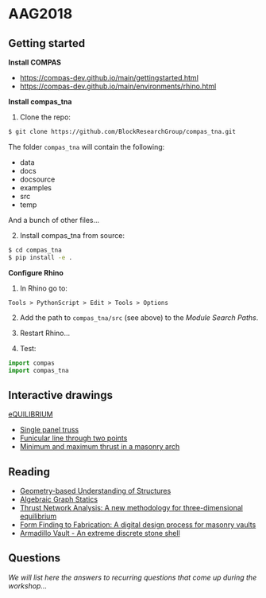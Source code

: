 # AAG2018

## Getting started

**Install COMPAS**

* https://compas-dev.github.io/main/gettingstarted.html
* https://compas-dev.github.io/main/environments/rhino.html

**Install compas_tna**

1. Clone the repo:

```bash
$ git clone https://github.com/BlockResearchGroup/compas_tna.git
```

The folder `compas_tna` will contain the following:

* data
* docs
* docsource
* examples
* src
* temp

And a bunch of other files...

2. Install compas_tna from source:

```bash
$ cd compas_tna
$ pip install -e .
```

**Configure Rhino**

1. In Rhino go to:

```
Tools > PythonScript > Edit > Tools > Options
```

2. Add the path to `compas_tna/src` (see above) to the *Module Search Paths*.

3. Restart Rhino...

4. Test:

```python
import compas
import compas_tna
```

## Interactive drawings

[eQUILIBRIUM](http://block.arch.ethz.ch/eq)

* [Single panel truss](http://block.arch.ethz.ch/eq/drawing/view/36)
* [Funicular line through two points](http://block.arch.ethz.ch/eq/drawing/view/5)
* [Minimum and maximum thrust in a masonry arch](http://block.arch.ethz.ch/eq/drawing/view/16)


## Reading

* [Geometry-based Understanding of Structures](http://block.arch.ethz.ch/brg/publications/399)
* [Algebraic Graph Statics](http://block.arch.ethz.ch/brg/publications/413)
* [Thrust Network Analysis: A new methodology for three-dimensional equilibrium](http://block.arch.ethz.ch/brg/publications/355)
* [Form Finding to Fabrication: A digital design process for masonry vaults](http://block.arch.ethz.ch/brg/publications/368)
* [Armadillo Vault - An extreme discrete stone shell](http://block.arch.ethz.ch/brg/publications/646)


## Questions

*We will list here the answers to recurring questions that come up during the workshop...*
